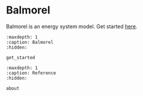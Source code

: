 # Balmorel
Balmorel is an energy system model. Get started [here](get_started.md).


```{toctree}
:maxdepth: 1
:caption: Balmorel
:hidden:

get_started
```

```{toctree}
:maxdepth: 1
:caption: Reference
:hidden:

about
```